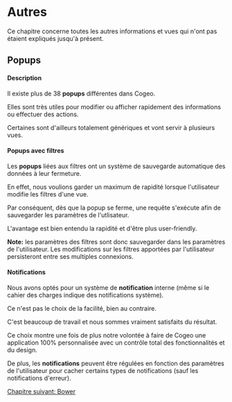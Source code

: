 # Autres

Ce chapitre concerne toutes les autres informations et vues qui n'ont pas étaient expliqués jusqu'à présent.

## Popups

#### Description

Il existe plus de 38 **popups** différentes dans Cogeo.

Elles sont très utiles pour modifier ou afficher rapidement des informations ou effectuer des actions.

Certaines sont d'ailleurs totalement génériques et vont servir à plusieurs vues.

#### Popups avec filtres

Les **popups** liées aux filtres ont un système de sauvegarde automatique des données à leur fermeture.

En effet, nous voulions garder un maximum de rapidité lorsque l'utilisateur modifie les filtres d'une vue.

Par conséquent, dès que la popup se ferme, une requête s'exécute afin de sauvegarder les paramètres de l'utlisateur.

L'avantage est bien entendu la rapidité et d'être plus user-friendly.

**Note:** les paramètres des filtres sont donc sauvegarder dans les paramètres de l'utilisateur. Les modifications sur les filtres apportées par l'utilisateur persisteront entre ses multiples connexions.

#### Notifications

Nous avons optés pour un système de **notification** interne (même si le cahier des charges indique des notifications système).

Ce n'est pas le choix de la facilité, bien au contraire.

C'est beaucoup de travail et nous sommes vraiment satisfaits du résultat.

Ce choix montre une fois de plus notre volontée à faire de Cogeo une application 100% personnalisée avec un contrôle total des fonctionnalités et du design.

De plus, les **notifications** peuvent être régulées en fonction des paramètres de l'utilisateur pour cacher certains types de notifications (sauf les notifications d'erreur).

<a href="{{ site.baseUrl }}front-end/bower/" class="btn btn-green">Chapitre suivant: Bower</a>
